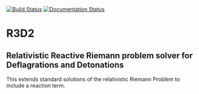 [![Build Status](https://travis-ci.org/harpolea/r3d2.svg?branch=master)](https://travis-ci.org/harpolea/r3d2) 
[![Documentation Status](https://readthedocs.org/projects/r3d2/badge/?version=latest)](http://r3d2.readthedocs.org/en/latest/?badge=latest)

# R3D2

## Relativistic Reactive Riemann problem solver for Deflagrations and Detonations

This extends standard solutions of the relativistic Riemann Problem to include a reaction term.
